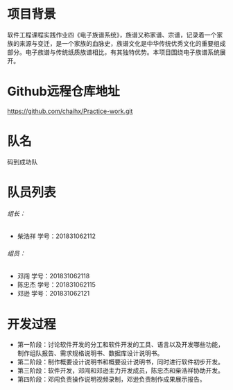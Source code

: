 # 项目背景

软件工程课程实践作业四《电子族谱系统》，族谱又称家谱、宗谱，记录着一个家族的来源与变迁，是一个家族的血脉史，族谱文化是中华传统优秀文化的重要组成部分。电子族谱与传统纸质族谱相比，有其独特优势。本项目围绕电子族谱系统展开。

# Github远程仓库地址

https://github.com/chaihx/Practice-work.git

# 队名

码到成功队

# 队员列表

###### 组长：

- 柴浩祥 学号：201831062112

###### 组员：

- 邓闯  学号：201831062118
- 陈忠杰 学号：201831062115
- 邓逊  学号：201831062121

# 开发过程

- 第一阶段：讨论软件开发的分工和软件开发的工具、语言以及开发哪些功能，制作组队报告、需求规格说明书、数据库设计说明书。
- 第二阶段：制作概要设计说明书和概要设计说明书，同时进行软件初步开发。
- 第三阶段：软件开发，邓闯和邓逊主力开发成员，陈忠杰和柴浩祥协助开发。
- 第四阶段：邓闯负责操作说明视频录制，邓逊负责制作成果展示报告。